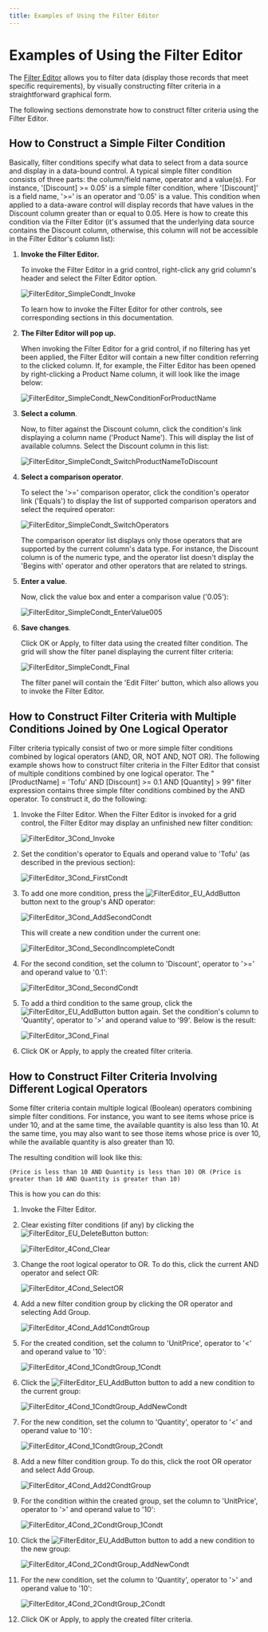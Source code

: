 ```yaml
---
title: Examples of Using the Filter Editor
---
```

# Examples of Using the Filter Editor
The [Filter Editor](../../../interface-elements-for-desktop/articles/filter-editor/filter-data-via-the-filter-editor.md) allows you to filter data (display those records that meet specific requirements), by visually constructing filter criteria in a straightforward graphical form.

The following sections demonstrate how to construct filter criteria using the Filter Editor.

## How to Construct a Simple Filter Condition
Basically, filter conditions specify what data to select from a data source and display in a data-bound control. A typical simple filter condition consists of three parts: the column/field name, operator and a value(s). For instance, '[Discount] &gt;= 0.05' is a simple filter condition, where '[Discount]' is a field name, '&gt;=' is an operator and '0.05' is a value. This condition when applied to a data-aware control will display records that have values in the Discount column greater than or equal to 0.05. Here is how to create this condition via the Filter Editor (it's assumed that the underlying data source contains the Discount column, otherwise, this column will not be accessible in the Filter Editor's column list):
1. **Invoke the Filter Editor.**
	
	To invoke the Filter Editor in a grid control, right-click any grid column's header and select the Filter Editor option.
	
	![FilterEditor_SimpleCondt_Invoke](../../images/Img7312.png)
	
	To learn how to invoke the Filter Editor for other controls, see corresponding sections in this documentation.
2. **The Filter Editor will pop up.**
	
	When invoking the Filter Editor for a grid control, if no filtering has yet been applied, the Filter Editor will contain a new filter condition referring to the clicked column. If, for example, the Filter Editor has been opened by right-clicking a Product Name column, it will look like the image below:
	
	![FilterEditor_SimpleCondt_NewConditionForProductName](../../images/Img7314.png)
3. **Select a column**.
	
	Now, to filter against the Discount column, click the condition's link displaying a column name ('Product Name'). This will display the list of available columns. Select the Discount column in this list:
	
	![FilterEditor_SimpleCondt_SwitchProductNameToDiscount](../../images/Img7315.png)
4. **Select a comparison operator**.
	
	To select the '&gt;=' comparison operator, click the condition's operator link ('Equals') to display the list of supported comparison operators and select the required operator:
	
	![FilterEditor_SimpleCondt_SwitchOperators](../../images/Img7316.png)
	
	The comparison operator list displays only those operators that are supported by the current column's data type. For instance, the Discount column is of the numeric type, and the operator list doesn't display the 'Begins with' operator and other operators that are related to strings.
5. **Enter a value**.
	
	Now, click the value box and enter a comparison value ('0.05'):
	
	![FilterEditor_SimpleCondt_EnterValue005](../../images/Img7317.png)
6. **Save changes**.
	
	Click OK or Apply, to filter data using the created filter condition. The grid will show the filter panel displaying the current filter criteria:
	
	![FilterEditor_SimpleCondt_Final](../../images/Img7318.png)
	
	The filter panel will contain the 'Edit Filter' button, which also allows you to invoke the Filter Editor.

## How to Construct Filter Criteria with Multiple Conditions Joined by One Logical Operator
Filter criteria typically consist of two or more simple filter conditions combined by logical operators (AND, OR, NOT AND, NOT OR). The following example shows how to construct filter criteria in the Filter Editor that consist of multiple conditions combined by one logical operator. The "[ProductName] = 'Tofu' AND [Discount] &gt;= 0.1 AND [Quantity] > 99" filter expression contains three simple filter conditions combined by the AND operator. To construct it, do the following:
1. Invoke the Filter Editor. When the Filter Editor is invoked for a grid control, the Filter Editor may display an unfinished new filter condition:
	
	![FilterEditor_3Cond_Invoke](../../images/Img7328.png)
2. Set the condition's operator to Equals and operand value to 'Tofu' (as described in the previous section):
	
	![FilterEditor_3Cond_FirstCondt](../../images/Img7329.png)
3. To add one more condition, press the ![FilterEditor_EU_AddButton](../../images/Img7350.png) button next to the group's AND operator:
	
	![FilterEditor_3Cond_AddSecondCondt](../../images/Img7330.png)
	
	This will create a new condition under the current one:
	
	![FilterEditor_3Cond_SecondIncompleteCondt](../../images/Img7331.png)
4. For the second condition, set the column to 'Discount', operator to '>=' and operand value to '0.1':
	
	![FilterEditor_3Cond_SecondCondt](../../images/Img7332.png)
5. To add a third condition to the same group, click the ![FilterEditor_EU_AddButton](../../images/Img7350.png) button again. Set the condition's column to 'Quantity', operator to '>' and operand value to '99'. Below is the result:
	
	![FilterEditor_3Cond_Final](../../images/Img7327.png)
6. Click OK or Apply, to apply the created filter criteria.

## How to Construct Filter Criteria Involving Different Logical Operators
Some filter criteria contain multiple logical (Boolean) operators combining simple filter conditions. For instance, you want to see items whose price is under 10, and at the same time, the available quantity is also less than 10. At the same time, you may also want to see those items whose price is over 10, while the available quantity is also greater than 10.

The resulting condition will look like this:

``(Price is less than 10 AND Quantity is less than 10) OR (Price is greater than 10 AND Quantity is greater than 10)``

This is how you can do this:
1. Invoke the Filter Editor.
2. Clear existing filter conditions (if any) by clicking the ![FilterEditor_EU_DeleteButton](../../images/Img7351.png)  button:
	
	![FilterEditor_4Cond_Clear](../../images/Img7394.png)
3. Change the root logical operator to OR. To do this, click the current AND operator and select OR:
	
	![FilterEditor_4Cond_SelectOR](../../images/Img7396.png)
4. Add a new filter condition group by clicking the OR operator and selecting Add Group.
	
	![FilterEditor_4Cond_Add1CondtGroup](../../images/Img7398.png)
5. For the created condition, set the column to 'UnitPrice', operator to '&lt;' and operand value to '10':
	
	![FilterEditor_4Cond_1CondtGroup_1Condt](../../images/Img7399.png)
6. Click the ![FilterEditor_EU_AddButton](../../images/Img7350.png) button to add a new condition to the current group:
	
	![FilterEditor_4Cond_1CondtGroup_AddNewCondt](../../images/Img7403.png)
7. For the new condition, set the column to 'Quantity', operator to '&lt;' and operand value to '10':
	
	![FilterEditor_4Cond_1CondtGroup_2Condt](../../images/Img7405.png)
8. Add a new filter condition group. To do this, click the root OR operator and select Add Group.
	
	![FilterEditor_4Cond_Add2CondtGroup](../../images/Img7406.png)
9. For the condition within the created group, set the column to 'UnitPrice', operator to '&gt;' and operand value to '10':
	
	![FilterEditor_4Cond_2CondtGroup_1Condt](../../images/Img7407.png)
10. Click the ![FilterEditor_EU_AddButton](../../images/Img7350.png) button to add a new condition to the new group:
	
	![FilterEditor_4Cond_2CondtGroup_AddNewCondt](../../images/Img7408.png)
11. For the new condition, set the column to 'Quantity', operator to '&gt;' and operand value to '10':
	
	![FilterEditor_4Cond_2CondtGroup_2Condt](../../images/Img7410.png)
12. Click OK or Apply, to apply the created filter criteria.